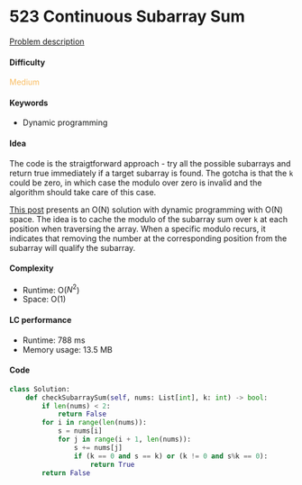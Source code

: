 523 Continuous Subarray Sum
=======================
[Problem description](https://leetcode.com/problems/continuous-subarray-sum/)

#### Difficulty
<span style="color:#FABC60">Medium</span>

#### Keywords
- Dynamic programming

#### Idea
The code is the straigtforward approach - try all the possible subarrays and return true immediately if a  target subarray is found. The gotcha is that the `k` could be zero, in which case the modulo over zero is invalid and the algorithm should take care of this case. 

[This post](https://leetcode.com/problems/continuous-subarray-sum/discuss/275219/Python-solution) presents an O(N) solution with dynamic programming with O(N) space. The idea is to cache the modulo of the subarray sum over `k` at each position when traversing the array. When a specific modulo recurs, it indicates that removing the number at the corresponding position from the subarray will qualify the subarray.

#### Complexity
- Runtime: O($N^2$)
- Space: O(1) 
  
#### LC performance
- Runtime: 788 ms
- Memory usage: 13.5 MB

#### Code
```python
class Solution:
    def checkSubarraySum(self, nums: List[int], k: int) -> bool:
        if len(nums) < 2:
            return False
        for i in range(len(nums)):
            s = nums[i]
            for j in range(i + 1, len(nums)):
                s += nums[j]
                if (k == 0 and s == k) or (k != 0 and s%k == 0):
                    return True
        return False
```